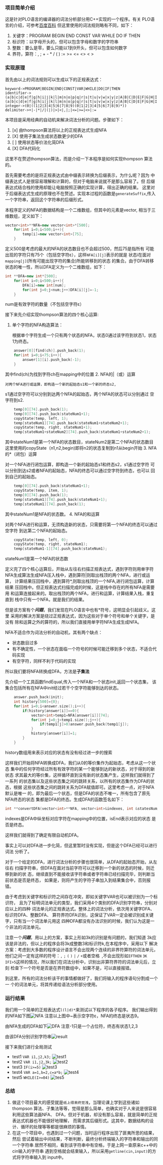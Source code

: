 ### 项目简单介绍
这是针对PLO语言的编译器的词法分析部分用C++实现的一个程序。有关
PLO语言的介绍，可参考[百度百科](https://baike.baidu.com/item/plo/1880974)
但这里使用的词法规则略有不同，如下：
 1. 关键字：PROGRAM BEGIN END CONST VAR WHILE DO IF THEN
 2. 标识符：以字母开头的，但可以包含字母和数字的字符串
 3. 整数：要么是零，要么只能以1到9开头，但可以包含如何数字
 4. 界符，算符：, ; + - * / ( ) := >= <= <> < >
 
### 实现原理
 首先由以上的词法规则可以生成以下的正规表达式：
```
keyword->PROGRAM|BEGIN|END|CONST|VAR|WHILE|DO|IF|THEN
identifier->(a|b|c|d|e|f|g|h|i|j|k|l|m|n|o|p|q|r|s|t|u|v|w|x|y|z|A|B|C|D|E|F|G|H|I|J|K|L|M|N|O|P|Q|R|S|T|U|V|W|X|Y|Z)
(a|b|c|d|e|f|g|h|i|j|k|l|m|n|o|p|q|r|s|t|u|v|w|x|y|z|A|B|C|D|E|F|G|H|I|J|K|L|M|N|O|P|Q|U|V|W|X|Y|Z|0|1|2|3|4|5|6|7|8|9)*
integer->(0|((1|2|3|4|5|6|7|8|9)(0|1|2|3|4|5|6|7|8|9)*))
delimiter->+|-|*|/|(|)|>|<|,|;|<=|>=|<>|:=
```
本项目是采用经典的自动机来解决词法分析的问题。步骤如下：
 1. [x] 由thompson算法将以上的正规表达式生成NFA
 2. [X] 使用子集法生成状态数更少的DFA
 3. [ ] 使用状态等价法化简DFA
 4. [X] DFA代码化

这里不在赘述thompson算法，而是介绍一下本程序是如何实现thompson
算法的。

首先需要考虑的是将正规表达式由中缀表示转换为后缀表示，为什么呢？因为
中缀表达式人是很容易理解和计算的，但对于电脑来说就不是那么容易了。但
后缀表达式结合栈的使用却能让电脑按照正确的实现计算，得出正确的结果。
这里对于后缀表达式生成的原理也不在赘述。实现本过程的函数是`generateSuffix`,传入一个字符串，返回这个字符串的后缀形式。

本程序定义的NFA的数据结构是一个二维数组，但其中的元素是vector,
相当于三维数组，定义如下：
```c++
vector<int>**NFA=new vector<int>*[500];
    for(int i=0;i<500;i++){
        temp[i]=new vector<int>[75];
    }
```
定义500是考虑的最大的NFA的状态数目也不会超过500，然后75是指所有
可能出现的字符只有75个（包括空字符ε），这样`NFA[i][j]`表示的就是
状态i在面对`mapping[j]`(所有可能出现字符的集合)所能转移到的状态
的集合。由于DFA转移状态的唯一性，所以DFA定义为一个二维数组，如下：
```c++
int **DFA=new int*[500];
    for(int i=0;i<500;i++){
        DFA[i]=new int[num];
        for(int j=0;j<num;j++)DFA[i][j]=-1;
    }
```
num是有效字符的数量（不包括空字符ε）

接下来先介绍实现thompson算法的四个核心运算:
 1. 单个字符的NFA构造算法：

     根据单个字符生成一个只有两个状态的NFA，状态0通过该字符到状态1，状态1为终态。
```c++
    answer[0][find(ch)].push_back(1);
    for(int i=0;i<75;i++){
        answer[1][i].push_back(-1);
    }
```
其中find(ch)为找到字符ch在mapping中的位置
 2. NFA的|（或）运算

    对两个NFA进行或运算，即构造一个新的起始态s1和一个新的终态s2,
s1通过空字符可以分别到达两个NFA的起始态，两个NFA的状态可以分别通过
空字符到s2.
```c++
    temp[0][74].push_back(1);
    temp[0][74].push_back(stateNum1+1);
    copyState(temp, left, 1);
    temp[stateNum1][74].push_back(stateNum1+stateNum2+1);
    copyState(temp, right, stateNum1+1);
    temp[stateNum1+stateNum2][74].push_back(stateNum1+stateNum2+1);
```
其中stateNum1是第一个NFA的状态数目，stateNum2是第二个NFA的状态数目
这里使用的copyState（n1,n2,begin)即将n2的状态复制到n1从begin开始
 3. NFA的*（闭包）运算

  对一个NFA进行闭包运算，即构造一个新的起始态s1和终态s2，s1通过空字符
可以分别到达s2或者NFA的起始态，NFA的终态可以通过空字符到终态，也可以
回到自己的起始态。
```c++
    temp[0][74].push_back(stateNum1+1);
    copyState(temp, item, 1);
    temp[0][74].push_back(1);
    temp[stateNum1][74].push_back(stateNum1+1);
    temp[stateNum1][74].push_back(1);
```
其中stateNum1是NFA的状态数。
 4. NFA的和运算

对两个NFA进行和运算，无须构造新的状态，只需要将第一个NFA的终态可以通过空字符
到达第二个NFA的起始态。
```c++
    copyState(temp, left, 0);
    copyState(temp, right, stateNum1);
    temp[stateNum1-1][74].push_back(stateNum1);
```
stateNum1是第一个NFA的状态数

定义完了四个核心运算后，开始从左往右扫描正规表达式，遇到字符则用单字符
NFA生成算法生成NFA压入栈中，遇到算符|则取出栈顶的两个NFA，进行或运算，
计算结果压回栈中，遇到算符*,则取出栈顶的一个NFA,进行闭包运算，计算结果
压回栈中。但正规表达式扫描完成的时候，这是栈中存在的所有NFA是需要用
和运算连接起来的。取出栈顶的两个NFA，进行和运算，计算结果入栈，重复直到
栈中只有一个NFA，就是我们的结果。

但是该方案有个***问题***，我们发现在PLO语言中也有*符号，这明显会引起歧义。这里
采用的解决方案是绕过正规表达式，因为这些对于单个符号和单个关键字，是没有
除和运算之外的算符的，所以我们直接用单字符NFA生成生成NFA。

NFA不适合作为词法分析的自动机，其有两个缺点：
- 状态数目过多
- 有不确定性，一个状态在面临一个符号的时候可能迁移到多个状态，不适合代码实现
- 有空字符，同样不利于代码的实现
 
所以我们要将NFA转换成DFA，方法是**子集法**

先介绍一个工具函数findEqual,传入一个NFA和一个状态init,返回一个状态集，
该集合包括所有在NFA中init经过若干个空字符能够到达的状态。
```c++
    answer.push_back(init);
    int history[500]={0};
    for(int i=0;i<answer.size();i++){
        if(history[answer[i]]==0){
            vector<int>temp1=NFA[answer[i]][74];
            for(int j=0;j<temp1.size();j++){
                if(temp1[j]>0)answer.push_back(temp1[j]);
            }
            history[answer[i]]=1;
        }
    }
```
history数组用来表示对应的状态有没有经过进一步的搜索

这样我们开始将NFA转换成DFA，我们从0的等价集作为起始态，考虑从这一个状态
集中的任何字符经过所有有效字符的某一个能够到达的新状态，对于得到的新状态
求其最大的等价集，这样循环直到没有新的状态集产生，这样我们就得到了一系列
的状态集以及这些状态集之间的跳转关系，以所有的状态集作为DFA的状态，根据
这些状态集之间的跳转关系为DFA赋值即可。这里考虑一点，对于NFA默认是唯一
的，即为最后一个状态，但是DFA的状态不唯一，所有包含了原先NFA终态的状态
集都是DFA的终态。生成DFA的函数签名如下：
```c++
int **convertDFA(vector<int>**NFA, vector<int>&indexes, int &statesNum, vector<int>&isEnd, int num1)
```
indexes是DFA中纵坐标对应字符在mapping中的位置，isEnd表示对应的状态
是否是终态。

这样我们就得到了确定有限自动机DFA。

事实上可以对DFA进一步化简，但这里暂时没有实现，但是这个DFA已经可以进行词法
分析了。

对于一个给定的DFA，进行词法分析的步骤也很简单，从DFA的起始态开始，从左往右
扫描字符串，但DFA在面对当前字符可以迁移到一个新的状态的时候，则迁移到新的状
态，继续直到不能接收该字符串或者字符串已经扫描完毕，则判断当前状态是否是终态，
如果是，则将产生的字符子串加入到结果集合中，否则报错。

由于考虑到关键字和标识符之间存在冲突，即如关键字VAR也可以被识别为一个标识符，
且为了标明词法单元的类型，我们采用4个类别的DFA识别字符串，分别对应以上的四种
词法单元的正规表达式。整体上的词法分析，依次用关键字DFA、标识符DFA、整数DFA、
算符界符DFA识别，这保证了VAR一定会被识别成关键字，只有当一个词法单元用这
四种DFA都没有办法识别的时候，我们认为这是一个非法的词法单元。

注意一个***问题***，用以上的方案，事实上形如3k的识别是有问题的，我们知道
3k应该是非法的，但以上的程序会将3k成整数3和标识符k,在本程序中，采用以下
解决方案：考虑到大多数的程序设计语言不会出现两个连续的非界符算符的词法单元，
他们之间一定有这样的符号：`,` `;` `(` `)` `|` `/` `+`或者空格` `,不会出现形如`IFTHEN`
`3K` `IFI>5`这样的情况，所以我们在词法分析中，识别出非算符界符的词法单元后，立刻
检查下一个符号是否是在界符数组中，如果不是，可以直接报错。

到这里，所有的词法分析该干的事情都做好了，我们将输入的程序语句分割成一个一
个的词法单元，将其传递给语法分析部分使用。

### 运行结果
我们用一个简单的正规表达式`l(l|d)*`来测试以下程序的各子程序。
我们输出得到的NFA如下图![NFA](./asserts/NFA.png)
注意以上图中~表示空字符ε，NFA的终态是状态9。

由NFA生成的DFA如下![DFA](./asserts/DFA.png)
注意-1只是一个占位符，终态有状态1,2,3

由该DFA分别识别字符串![result](./asserts/result.png)

接下来我们进行全局测试
- test1 ```VAR i1,j2,k3;```
![test1](./asserts/test1.png)
- test2 ```VAR i1,j2,3k;```
![test2](./asserts/test2.png)
- test3 ```IF(i>=5)```
![test3](./asserts/test3.png)
- test4 ```VAR a=1,b=2,c=a*b;```
![test4](./asserts/test4.png)
- test5 ```WHILE(I>=04)```
![tes5](./asserts/test5.png)

### 总结
 1. 做这个项目最大的感受就是`纸上得来终觉浅`，当理论课上学到这些诸如thompson
算法、子集法等等，觉得是那么简单，也确实对于人来说是很容易利用这些算法画NFA、
DFA，但对于机器，却没有那么容易，就是简单的正规表达式机器也不能很好地理解，
而需求其后缀形式。这其中，数据结构的设计、循环的处理等等都是很麻烦的事情。
 2. 在这一个项目中，也遇到过一个问题，当时运行程序出现了匪夷所思的结果，然后
尝试着输出中间结果，不断判断，最终分析终端输入的字符串和输出的同一个字符串
居然不相同，看到该字符串中有空格，于是上网一查原来c++中的cin输入的字符串
遇到空格就会结束输入，所以采用`getline(cin,input)`的方式将字符串输入到
input中。





